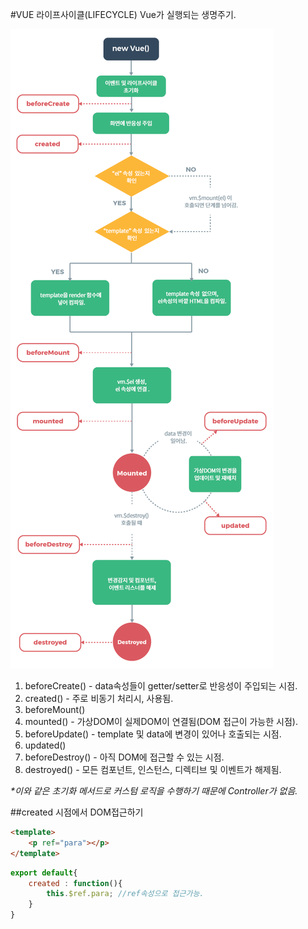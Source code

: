 #VUE 라이프사이클(LIFECYCLE)
Vue가 실행되는 생명주기.

![라이프사이클](../images/lifecycle.png)

1. beforeCreate() - data속성들이 getter/setter로 반응성이 주입되는 시점.
2. created() - 주로 비동기 처리시, 사용됨.
3. beforeMount()
4. mounted() - 가상DOM이 실제DOM이 연결됨(DOM 접근이 가능한 시점).
5. beforeUpdate() - template 및 data에 변경이 있어나 호출되는 시점.
6. updated()
7. beforeDestroy() - 아직 DOM에 접근할 수 있는 시점.
8. destroyed() - 모든 컴포넌트, 인스턴스, 디렉티브 및 이벤트가 해제됨.

*\*이와 같은 초기화 메서드로 커스텀 로직을 수행하기 때문에 Controller가 없음.*

##created 시점에서 DOM접근하기
```html
<template>
    <p ref="para"></p>
</template>
```
```javascript
export default{
    created : function(){
        this.$ref.para; //ref속성으로 접근가능.
    }
}
```